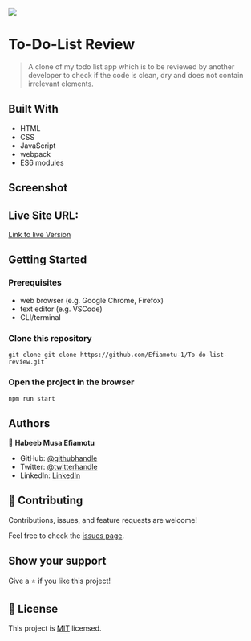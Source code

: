 ![](https://img.shields.io/badge/Microverse-blueviolet)

# To-Do-List Review

> A clone of my todo list app which is to be  reviewed by another developer to check if the code is clean, dry and does not contain irrelevant elements.


## Built With

- HTML
- CSS
- JavaScript
- webpack
- ES6 modules

## Screenshot


## Live Site URL: 
[Link to live Version](https://efiamotu-1.github.io/To-do-list-review/dist/)
## Getting Started


### Prerequisites
- web browser (e.g. Google Chrome, Firefox)
- text editor (e.g. VSCode)
- CLI/terminal

### Clone this repository

```
git clone git clone https://github.com/Efiamotu-1/To-do-list-review.git
```
### Open the project in the browser

```
npm run start
```


## Authors

👤 **Habeeb Musa Efiamotu**

- GitHub: [@githubhandle](https://github.com/Efiamotu-1)
- Twitter: [@twitterhandle](https://twitter.com/EFYAMOTU)
- LinkedIn: [LinkedIn](https://www.linkedin.com/in/musa-habeeb/)



## 🤝 Contributing

Contributions, issues, and feature requests are welcome!

Feel free to check the [issues page](../../issues/).

## Show your support

Give a ⭐️ if you like this project!


## 📝 License

This project is [MIT](./MIT.md) licensed.
